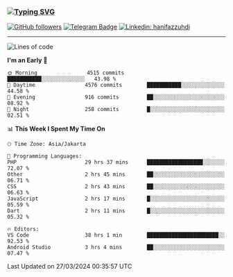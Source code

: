 ### [![Typing SVG](https://readme-typing-svg.herokuapp.com?font=lato&size=22&lines=Hi+There+👋)](https://git.io/typing-svg) 

[![GitHub followers](https://img.shields.io/github/followers/hanifazzuhdi?label=Follow&style=social)](https://github.com/hanifazzuhdi/?tab=follow) 
[![Telegram Badge](https://img.shields.io/badge/-hanif0198-blue?style=social&logo=telegram&link=https://www.t.me/hanif0198/)](https://www.t.me/hanif0198/) 
[![Linkedin: hanifazzuhdi](https://img.shields.io/badge/-hanifazzuhdi-blue?style=flat-square&logo=Linkedin&logoColor=white&link=https://www.linkedin.com/in/hanif-az-zuhdi-69688019b/)](https://www.linkedin.com/in/hanif-az-zuhdi-69688019b/) 

<hr/>

<!--START_SECTION:waka-->
![Lines of code](https://img.shields.io/badge/From%20Hello%20World%20I%27ve%20Written-49.9%20million%20lines%20of%20code-blue)

**I'm an Early 🐤** 

```text
🌞 Morning                4515 commits        ███████████░░░░░░░░░░░░░░   43.98 % 
🌆 Daytime                4576 commits        ███████████░░░░░░░░░░░░░░   44.58 % 
🌃 Evening                916 commits         ██░░░░░░░░░░░░░░░░░░░░░░░   08.92 % 
🌙 Night                  258 commits         █░░░░░░░░░░░░░░░░░░░░░░░░   02.51 % 
```


📊 **This Week I Spent My Time On** 

```text
🕑︎ Time Zone: Asia/Jakarta

💬 Programming Languages: 
PHP                      29 hrs 37 mins      ██████████████████░░░░░░░   72.07 % 
Other                    2 hrs 45 mins       ██░░░░░░░░░░░░░░░░░░░░░░░   06.71 % 
CSS                      2 hrs 43 mins       ██░░░░░░░░░░░░░░░░░░░░░░░   06.63 % 
JavaScript               2 hrs 17 mins       █░░░░░░░░░░░░░░░░░░░░░░░░   05.59 % 
Dart                     2 hrs 11 mins       █░░░░░░░░░░░░░░░░░░░░░░░░   05.32 % 

🔥 Editors: 
VS Code                  38 hrs 1 min        ███████████████████████░░   92.53 % 
Android Studio           3 hrs 4 mins        ██░░░░░░░░░░░░░░░░░░░░░░░   07.47 % 
```


 Last Updated on 27/03/2024 00:35:57 UTC
<!--END_SECTION:waka-->
